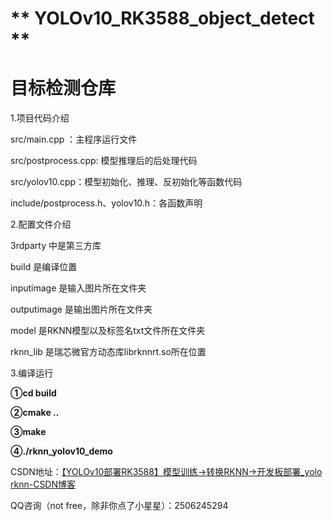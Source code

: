 # ** YOLOv10_RK3588_object_detect **

# **目标检测仓库**

1.项目代码介绍

src/main.cpp ：主程序运行文件

src/postprocess.cpp: 模型推理后的后处理代码

src/yolov10.cpp：模型初始化、推理、反初始化等函数代码

include/postprocess.h、yolov10.h：各函数声明

2.配置文件介绍

3rdparty 中是第三方库

build 是编译位置

inputimage 是输入图片所在文件夹

outputimage 是输出图片所在文件夹

model 是RKNN模型以及标签名txt文件所在文件夹

rknn_lib 是瑞芯微官方动态库librknnrt.so所在位置

3.编译运行

**①cd build**

**②cmake ..**

**③make**

**④./rknn_yolov10_demo**





CSDN地址：[【YOLOv10部署RK3588】模型训练→转换RKNN→开发板部署_yolo rknn-CSDN博客](https://blog.csdn.net/A_l_b_ert/article/details/143692979?spm=1001.2014.3001.5501)

QQ咨询（not free，除非你点了小星星）：2506245294
